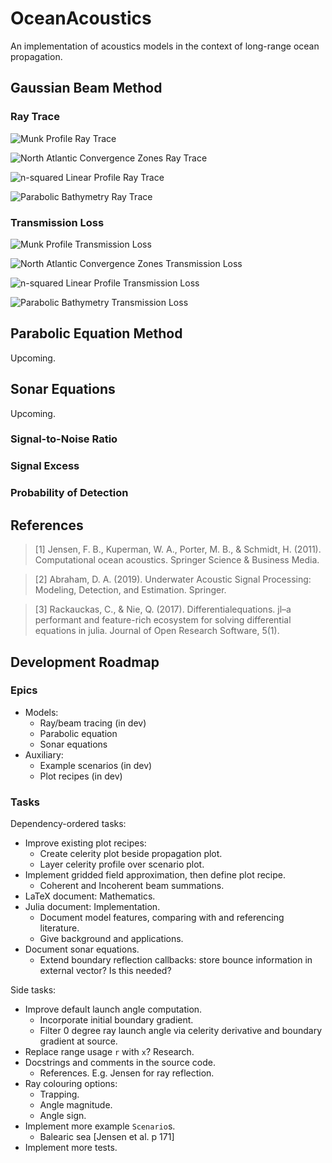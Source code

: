 # OceanAcoustics
An implementation of acoustics models in the context of long-range ocean propagation.

## Gaussian Beam Method
### Ray Trace
![Munk Profile Ray Trace](test/img/trace_munk_profile.png)

![North Atlantic Convergence Zones Ray Trace](test/img/trace_north_atlantic_convergence_zones.png)

![n-squared Linear Profile Ray Trace](test/img/trace_n2_linear_profile.png)

![Parabolic Bathymetry Ray Trace](test/img/trace_parabolic_bathymetry.png)

### Transmission Loss
![Munk Profile Transmission Loss](test/img/raymethod_munk_profile.png)

![North Atlantic Convergence Zones Transmission Loss](test/img/raymethod_north_atlantic_convergence_zones.png)

![n-squared Linear Profile Transmission Loss](test/img/raymethod_n2_linear_profile.png)

![Parabolic Bathymetry Transmission Loss](test/img/raymethod_parabolic_bathymetry.png)

## Parabolic Equation Method
Upcoming.

## Sonar Equations
Upcoming.

### Signal-to-Noise Ratio

### Signal Excess

### Probability of Detection

## References
> [1] Jensen, F. B., Kuperman, W. A., Porter, M. B., & Schmidt, H. (2011). Computational ocean acoustics. Springer Science & Business Media.

> [2] Abraham, D. A. (2019). Underwater Acoustic Signal Processing: Modeling, Detection, and Estimation. Springer.

> [3] Rackauckas, C., & Nie, Q. (2017). Differentialequations. jl–a performant and feature-rich ecosystem for solving differential equations in julia. Journal of Open Research Software, 5(1).

## Development Roadmap
### Epics
* Models:
  * Ray/beam tracing (in dev)
  * Parabolic equation
  * Sonar equations
* Auxiliary:
  * Example scenarios (in dev)
  * Plot recipes (in dev)

### Tasks
Dependency-ordered tasks:
* Improve existing plot recipes:
  * Create celerity plot beside propagation plot.
  * Layer celerity profile over scenario plot.
* Implement gridded field approximation, then define plot recipe.
  * Coherent and Incoherent beam summations.
* LaTeX document: Mathematics.
* Julia document: Implementation.
  * Document model features, comparing with and referencing literature.
  * Give background and applications.
* Document sonar equations.
  * Extend boundary reflection callbacks: store bounce information in external vector? Is this needed?

Side tasks:
* Improve default launch angle computation.
  * Incorporate initial boundary gradient.
  * Filter 0 degree ray launch angle via celerity derivative and boundary gradient at source.
* Replace range usage `r` with `x`? Research.
* Docstrings and comments in the source code.
  * References. E.g. Jensen for ray reflection.
* Ray colouring options:
  * Trapping.
  * Angle magnitude.
  * Angle sign.
* Implement more example `Scenario`s.
  * Balearic sea [Jensen et al. p 171]
* Implement more tests.
